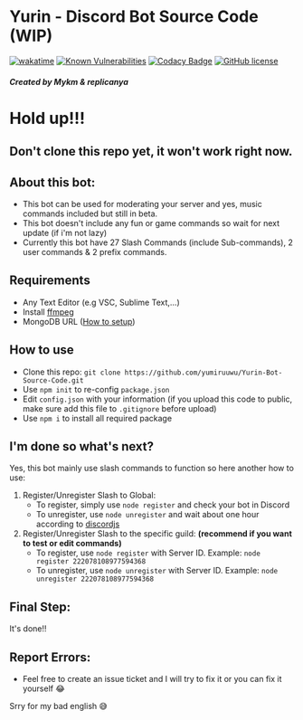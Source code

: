 # Yurin - Discord Bot Source Code (WIP)
[![wakatime](https://wakatime.com/badge/user/e2f38306-a530-4264-be7e-838d855f9182/project/16e0e736-6c32-4af4-afe3-11e3f4d889f4.svg)](https://wakatime.com/badge/user/e2f38306-a530-4264-be7e-838d855f9182/project/16e0e736-6c32-4af4-afe3-11e3f4d889f4) [![Known Vulnerabilities](https://snyk.io/test/github/yumiruuwu/Yurin-Bot-Source-Code/badge.svg)](https://snyk.io/test/github/yumiruuwu/Yurin-Bot-Source-Code) [![Codacy Badge](https://app.codacy.com/project/badge/Grade/d45bf290f635470490910eec57429502)](https://www.codacy.com/gh/yumiruuwu/Yurin-Bot-Source-Code/dashboard?utm_source=github.com&amp;utm_medium=referral&amp;utm_content=yumiruuwu/Yurin-Bot-Source-Code&amp;utm_campaign=Badge_Grade) [![GitHub license](https://img.shields.io/github/license/yumiruuwu/Yurin-Bot-Source-Code?style=flat-square)](https://github.com/yumiruuwu/Yurin-Bot-Source-Code/blob/master/LICENSE)

##### Created by Mykm & replicanya

# Hold up!!!
## Don't clone this repo yet, it won't work right now.

## About this bot:
- This bot can be used for moderating your server and yes, music commands included but still in beta.
- This bot doesn't include any fun or game commands so wait for next update (if i'm not lazy)
- Currently this bot have 27 Slash Commands (include Sub-commands), 2 user commands & 2 prefix commands.

## Requirements
- Any Text Editor (e.g VSC, Sublime Text,...)
- Install [ffmpeg](https://www.ffmpeg.org)
- MongoDB URL ([How to setup](https://youtu.be/4X2qsZudLNY))

## How to use
- Clone this repo: `git clone https://github.com/yumiruuwu/Yurin-Bot-Source-Code.git`
- Use `npm init` to re-config `package.json`
- Edit `config.json` with your information (if you upload this code to public, make sure add this file to `.gitignore` before upload)
- Use `npm i` to install all required package

## I'm done so what's next?
Yes, this bot mainly use slash commands to function so here another how to use:
1. Register/Unregister Slash to Global:
    - To register, simply use `node register` and check your bot in Discord
    - To unregister, use `node unregister` and wait about one hour according to [discordjs](https://discordjs.guide/interactions/registering-slash-commands.html#global-commands)
2. Register/Unregister Slash to the specific guild: **(recommend if you want to test or edit commands)**
    - To register, use `node register` with Server ID. Example: `node register 222078108977594368`
    - To unregister, use `node unregister` with Server ID. Example: `node unregister 222078108977594368`

## Final Step:
It's done!!

## Report Errors:
- Feel free to create an issue ticket and I will try to fix it or you can fix it yourself :joy:

Srry for my bad english :sweat_smile: